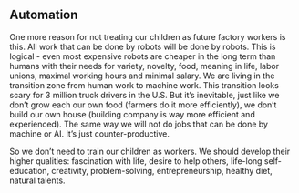 ## Automation

One more reason for not treating our children as future factory workers is this. All work that can be done by robots will be done by robots. This is logical - even most expensive robots are cheaper in the long term than humans with their needs for variety, novelty, food, meaning in life, labor unions, maximal working hours and minimal salary. We are living in the transition zone from human work to machine work. This transition looks scary for 3 million truck drivers in the U.S. But it’s inevitable, just like we don’t grow each our own food (farmers do it more efficiently), we don’t build our own house (building company is way more efficient and experienced). The same way we will not do jobs that can be done by machine or AI. It’s just counter-productive.

So we don’t need to train our children as workers. We should develop their higher qualities: fascination with life, desire to help others, life-long self-education, creativity, problem-solving, entrepreneurship, healthy diet, natural talents.

